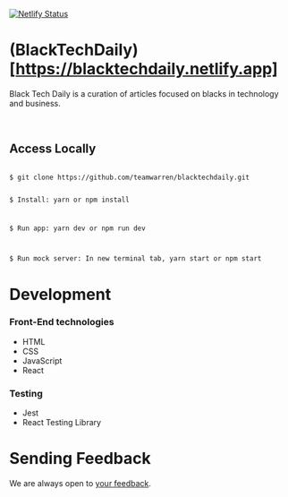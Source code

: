 [![Netlify Status](https://api.netlify.com/api/v1/badges/9187b7ab-3775-46a3-b97b-be820c710198/deploy-status)](https://app.netlify.com/sites/blacktechdaily/deploys)

# (BlackTechDaily)[https://blacktechdaily.netlify.app]

Black Tech Daily is a curation of articles focused on blacks in technology and business.

<br />

## Access Locally

<code>
$ git clone https://github.com/teamwarren/blacktechdaily.git

$ Install: yarn or npm install

$ Run app: yarn dev or npm run dev

$ Run mock server: In new terminal tab, yarn start or npm start
</code>

# Development

### Front-End technologies

- HTML
- CSS
- JavaScript
- React

### Testing

- Jest
- React Testing Library

# Sending Feedback

We are always open to [your feedback](https://github.com/teamwarren/blacktechdaily/issues).
